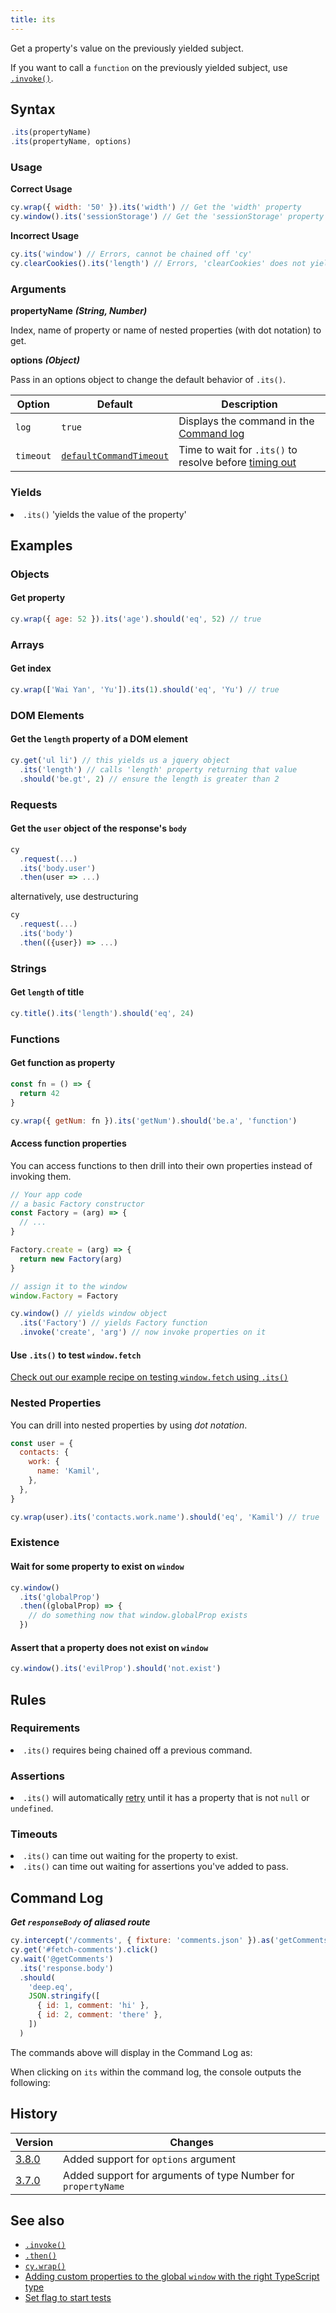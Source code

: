 ```yaml
---
title: its
---
```


Get a property's value on the previously yielded subject.

<Alert type="info">

If you want to call a `function` on the previously yielded subject, use
[`.invoke()`](/api/commands/invoke).

</Alert>

## Syntax

```javascript
.its(propertyName)
.its(propertyName, options)
```

### Usage

**<Icon name="check-circle" color="green"></Icon> Correct Usage**

```javascript
cy.wrap({ width: '50' }).its('width') // Get the 'width' property
cy.window().its('sessionStorage') // Get the 'sessionStorage' property
```

**<Icon name="exclamation-triangle" color="red"></Icon> Incorrect Usage**

```javascript
cy.its('window') // Errors, cannot be chained off 'cy'
cy.clearCookies().its('length') // Errors, 'clearCookies' does not yield Object
```

### Arguments

**<Icon name="angle-right"></Icon> propertyName** **_(String, Number)_**

Index, name of property or name of nested properties (with dot notation) to get.

**<Icon name="angle-right"></Icon> options** **_(Object)_**

Pass in an options object to change the default behavior of `.its()`.

| Option    | Default                                                              | Description                                                                              |
| --------- | -------------------------------------------------------------------- | ---------------------------------------------------------------------------------------- |
| `log`     | `true`                                                               | Displays the command in the [Command log](/guides/core-concepts/cypress-app#Command-Log) |
| `timeout` | [`defaultCommandTimeout`](/guides/references/configuration#Timeouts) | Time to wait for `.its()` to resolve before [timing out](#Timeouts)                      |

### Yields [<Icon name="question-circle"/>](/guides/core-concepts/introduction-to-cypress#Subject-Management)

<List><li>`.its()` 'yields the value of the property' </li></List>

## Examples

### Objects

#### Get property

```javascript
cy.wrap({ age: 52 }).its('age').should('eq', 52) // true
```

### Arrays

#### Get index

```javascript
cy.wrap(['Wai Yan', 'Yu']).its(1).should('eq', 'Yu') // true
```

### DOM Elements

#### Get the `length` property of a DOM element

```javascript
cy.get('ul li') // this yields us a jquery object
  .its('length') // calls 'length' property returning that value
  .should('be.gt', 2) // ensure the length is greater than 2
```

### Requests

#### Get the `user` object of the response's `body`

```javascript
cy
  .request(...)
  .its('body.user')
  .then(user => ...)
```

alternatively, use destructuring

```javascript
cy
  .request(...)
  .its('body')
  .then(({user}) => ...)
```

### Strings

#### Get `length` of title

```javascript
cy.title().its('length').should('eq', 24)
```

### Functions

#### Get function as property

```javascript
const fn = () => {
  return 42
}

cy.wrap({ getNum: fn }).its('getNum').should('be.a', 'function')
```

#### Access function properties

You can access functions to then drill into their own properties instead of
invoking them.

```javascript
// Your app code
// a basic Factory constructor
const Factory = (arg) => {
  // ...
}

Factory.create = (arg) => {
  return new Factory(arg)
}

// assign it to the window
window.Factory = Factory
```

```javascript
cy.window() // yields window object
  .its('Factory') // yields Factory function
  .invoke('create', 'arg') // now invoke properties on it
```

#### Use `.its()` to test `window.fetch`

<Alert type="info">

[Check out our example recipe on testing `window.fetch` using `.its()`](/examples/examples/recipes#Stubbing-and-spying)

</Alert>

### Nested Properties

You can drill into nested properties by using _dot notation_.

```javascript
const user = {
  contacts: {
    work: {
      name: 'Kamil',
    },
  },
}

cy.wrap(user).its('contacts.work.name').should('eq', 'Kamil') // true
```

### Existence

#### Wait for some property to exist on `window`

```javascript
cy.window()
  .its('globalProp')
  .then((globalProp) => {
    // do something now that window.globalProp exists
  })
```

#### Assert that a property does not exist on `window`

```javascript
cy.window().its('evilProp').should('not.exist')
```

## Rules

### Requirements [<Icon name="question-circle"/>](/guides/core-concepts/introduction-to-cypress#Chains-of-Commands)

<List><li>`.its()` requires being chained off a previous command.</li></List>

### Assertions [<Icon name="question-circle"/>](/guides/core-concepts/introduction-to-cypress#Assertions)

<List><li>`.its()` will automatically
[retry](/guides/core-concepts/retry-ability) until it has a property that is not
`null` or `undefined`.</li></List>

### Timeouts [<Icon name="question-circle"/>](/guides/core-concepts/introduction-to-cypress#Timeouts)

<List><li>`.its()` can time out waiting for the property to
exist.</li><li>`.its()` can time out waiting for assertions you've added to
pass.</li></List>

## Command Log

**_Get `responseBody` of aliased route_**

```javascript
cy.intercept('/comments', { fixture: 'comments.json' }).as('getComments')
cy.get('#fetch-comments').click()
cy.wait('@getComments')
  .its('response.body')
  .should(
    'deep.eq',
    JSON.stringify([
      { id: 1, comment: 'hi' },
      { id: 2, comment: 'there' },
    ])
  )
```

The commands above will display in the Command Log as:

<DocsImage src="/img/api/its/xhr-response-its-response-body-for-testing.png" alt="Command Log for its" ></DocsImage>

When clicking on `its` within the command log, the console outputs the
following:

<DocsImage src="/img/api/its/response-body-yielded-with-its-command-log.png" alt="Console Log for its" ></DocsImage>

## History

| Version                                     | Changes                                                       |
| ------------------------------------------- | ------------------------------------------------------------- |
| [3.8.0](/guides/references/changelog#3-8-0) | Added support for `options` argument                          |
| [3.7.0](/guides/references/changelog#3-7-0) | Added support for arguments of type Number for `propertyName` |

## See also

- [`.invoke()`](/api/commands/invoke)
- [`.then()`](/api/commands/then)
- [`cy.wrap()`](/api/commands/wrap)
- [Adding custom properties to the global `window` with the right TypeScript type](https://github.com/bahmutov/test-todomvc-using-app-actions#intellisense)
- [Set flag to start tests](https://glebbahmutov.com/blog/set-flag-to-start-tests/)

